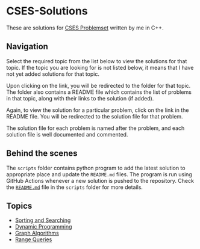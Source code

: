 # CSES-Solutions

These are solutions for [CSES Problemset](https://cses.fi/problemset) written by me in C++.

## Navigation

Select the required topic from the list below to view the solutions for that topic. If the topic you are looking for is not listed below, it means that I have not yet added solutions for that topic.

Upon clicking on the link, you will be redirected to the folder for that topic. The folder also contains a README file which contains the list of problems in that topic, along with their links to the solution (if added).

Again, to view the solution for a particular problem, click on the link in the README file. You will be redirected to the solution file for that problem.

The solution file for each problem is named after the problem, and each solution file is well documented and commented.

## Behind the scenes

The ```scripts``` folder contains python program to add the latest solution to appropriate place and update the ```README.md``` files. The program is run using GitHub Actions whenever a new solution is pushed to the repository. Check the [```README.md```](scripts/README.md) file in the ```scripts``` folder for more details.

## Topics

- [Sorting and Searching](/Sorting%20and%20Searching/)
- [Dynamic Programming](/Dynamic%20Programming/)
- [Graph Algorithms](/Graph%20Algorithms/)
- [Range Queries](/Range%20Queries/)